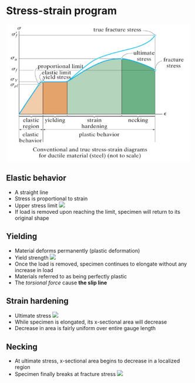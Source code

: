 # Stress-strain program

<div align = center><img width = 500px height= 375px src = "./assets/Ch_2_figure_1.png"></div>

## Elastic behavior

- A straight line
- Stress is proportional to strain
- Upper stress limit <img src="https://latex.codecogs.com/svg.latex?%5Cinline%20%5C%3B%5Csigma_%7Bpl%7D">
- If load is removed upon reaching the limit, specimen will return to its original shape

## Yielding

- Material deforms permanently (plastic deformation)
- Yield strength <img src ="https://latex.codecogs.com/svg.latex?%5Cinline%20%5C%3B%5Csigma_%7BY%7D">
- Once the load is removed, specimen continues to elongate without any increase in load
- Materials referred to as being perfectly plastic
- The _torsional force_ cause **the slip line**

## Strain hardening

- Ultimate stress <img src="https://latex.codecogs.com/svg.latex?%5Cinline%20%5C%3B%5Csigma_%7Bu%7D">
- While specimen is elongated, its x-sectional area will decrease
- Decrease in area is fairly uniform over entire gauge length

## Necking

- At ultimate stress, x-sectional area begins to decrease in a localized region
- Specimen finally breaks at fracture stress <img src = "https://latex.codecogs.com/svg.latex?%5Cinline%20%5C%3B%5Csigma_%7Bf%7D">
